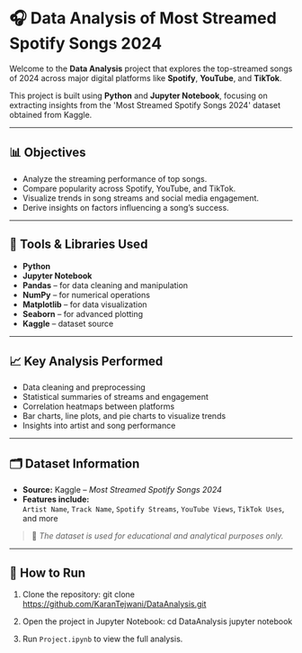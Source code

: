 # 🎧 Data Analysis of Most Streamed Spotify Songs 2024

Welcome to the **Data Analysis** project that explores the top-streamed songs of 2024 across major digital platforms like **Spotify**, **YouTube**, and **TikTok**.

This project is built using **Python** and **Jupyter Notebook**, focusing on extracting insights from the 'Most Streamed Spotify Songs 2024' dataset obtained from Kaggle.

---

## 📊 Objectives

- Analyze the streaming performance of top songs.
- Compare popularity across Spotify, YouTube, and TikTok.
- Visualize trends in song streams and social media engagement.
- Derive insights on factors influencing a song’s success.

---

## 🧰 Tools & Libraries Used

- **Python**
- **Jupyter Notebook**
- **Pandas** – for data cleaning and manipulation
- **NumPy** – for numerical operations
- **Matplotlib** – for data visualization
- **Seaborn** – for advanced plotting
- **Kaggle** – dataset source

---

## 📈 Key Analysis Performed

- Data cleaning and preprocessing
- Statistical summaries of streams and engagement
- Correlation heatmaps between platforms
- Bar charts, line plots, and pie charts to visualize trends
- Insights into artist and song performance

---

## 🗂 Dataset Information

- **Source:** Kaggle – *Most Streamed Spotify Songs 2024*
- **Features include:**  
  `Artist Name`, `Track Name`, `Spotify Streams`, `YouTube Views`, `TikTok Uses`, and more

> 📌 *The dataset is used for educational and analytical purposes only.*

---

## 🚀 How to Run

1. Clone the repository:
git clone https://github.com/KaranTejwani/DataAnalysis.git

2. Open the project in Jupyter Notebook:
cd DataAnalysis
jupyter notebook

3. Run `Project.ipynb` to view the full analysis.
